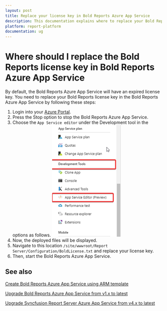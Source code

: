 ```yaml
---
layout: post
title: Replace your license key in Bold Reports Azure App Service
description: This documentation explains where to replace your Bold Reports license key in Bold Reports Azure App Service
platform: report-platform
documentation: ug
---
```


# Where should I replace the Bold Reports license key in Bold Reports Azure App Service

By default, the Bold Reports Azure App Service will have an expired license key. You need to replace your Bold Reports license key in the Bold Reports Azure App Service by following these steps:

1. Login into your [Azure Portal](https://portal.azure.com/).
2. Press the Stop option to stop the Bold Reports Azure App Service.
3. Choose the `App Service editor` under the Development tool in the options as follows.
   ![App Service Editor](/static/assets/on-premise/images/faq/app-service-editor.png)
4. Now, the deployed files will be displayed.
5. Navigate to this location `/site/wwwroot/Report Server/Configuration/BoldLicense.txt` and replace your license key.
6. Then, start the Bold Reports Azure App Service.

## See also

[Create Bold Reports Azure App Service using ARM template](./../../installation/deploy-in-azure-app-service/using-arm-template/)

[Upgrade Bold Reports Azure App Service from v1.x to latest](./../../upgrade/azure/upgrade-v1.x/)

[Upgrade Syncfusion Report Server Azure App Service from v4.x to latest](./../../upgrade/azure/upgrade-v1.x/)